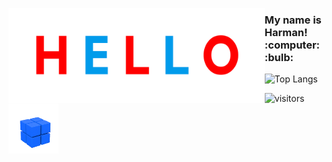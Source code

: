 <p align="left">
  <img align="left" alt="Hello" width="409.8" height="152.4" src="hello.gif"> 
  <h3> My name is Harman! :computer: :bulb: </h3>
</p>

![Top Langs](https://github-readme-stats.vercel.app/api/top-langs/?username=harman-khehara&theme=default&hide=Shell,Swift,Kotlin,Objective-C&langs_count=8&layout=compact)

![visitors](https://visitor-badge.glitch.me/badge?page_id=harman-khehara.visitor-badge)
<img align="center" alt="Rubiks Cube" width="80" height="80" src="rubiks_cube.gif"> 
